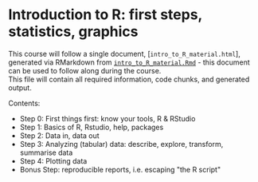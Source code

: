 # Introduction to R: first steps, statistics, graphics

This course will follow a single document, [`intro_to_R_material.html`], generated via RMarkdown from [`intro_to_R_material.Rmd`](intro_to_R_material.Rmd) - this document can be used to follow along during the course.  
This file will contain all required information, code chunks, and generated output.

Contents:

- Step 0: First things first: know your tools, R & RStudio
- Step 1: Basics of R, Rstudio, help, packages
- Step 2: Data in, data out
- Step 3: Analyzing (tabular) data: describe, explore, transform, summarise data
- Step 4: Plotting data
- Bonus Step: reproducible reports, i.e. escaping "the R script"
